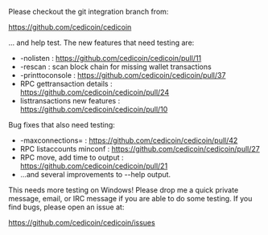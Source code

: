 Please checkout the git integration branch from:

https://github.com/cedicoin/cedicoin

... and help test.  The new features that need testing are:

* -nolisten : https://github.com/cedicoin/cedicoin/pull/11
* -rescan : scan block chain for missing wallet transactions
* -printtoconsole : https://github.com/cedicoin/cedicoin/pull/37
* RPC gettransaction details : https://github.com/cedicoin/cedicoin/pull/24
* listtransactions new features : https://github.com/cedicoin/cedicoin/pull/10

Bug fixes that also need testing:

* -maxconnections= : https://github.com/cedicoin/cedicoin/pull/42
* RPC listaccounts minconf : https://github.com/cedicoin/cedicoin/pull/27
* RPC move, add time to output : https://github.com/cedicoin/cedicoin/pull/21
* ...and several improvements to --help output.

This needs more testing on Windows!  Please drop me a quick private message, email, or IRC message if you are able to do some testing.  If you find bugs, please open an issue at:

https://github.com/cedicoin/cedicoin/issues
